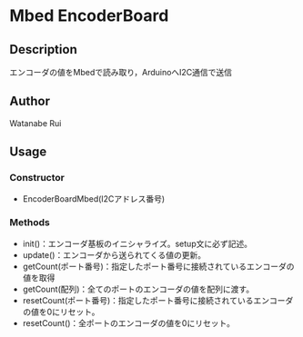 # Mbed EncoderBoard

## Description

エンコーダの値をMbedで読み取り，ArduinoへI2C通信で送信

## Author
Watanabe Rui

## Usage

### Constructor
* EncoderBoardMbed(I2Cアドレス番号)

### Methods
* init()：エンコーダ基板のイニシャライズ。setup文に必ず記述。
* update()：エンコーダから送られてくる値の更新。
* getCount(ポート番号)：指定したポート番号に接続されているエンコーダの値を取得
* getCount(配列)：全てのポートのエンコーダの値を配列に渡す。
* resetCount(ポート番号)：指定したポート番号に接続されているエンコーダの値を0にリセット。
* resetCount()：全ポートのエンコーダの値を0にリセット。

